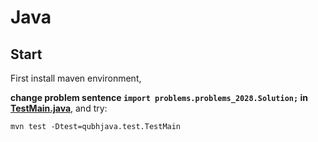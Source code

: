 # Java

## Start

First install maven environment,

**change problem sentence `import problems.problems_2028.Solution;` in [TestMain.java](test/TestMain.java)**, and try:
```shell
mvn test -Dtest=qubhjava.test.TestMain
```